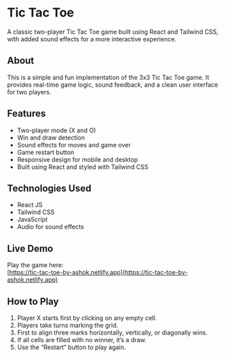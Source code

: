 # Tic Tac Toe

A classic two-player Tic Tac Toe game built using React and Tailwind CSS, with added sound effects for a more interactive experience.

## About

This is a simple and fun implementation of the 3x3 Tic Tac Toe game. It provides real-time game logic, sound feedback, and a clean user interface for two players.

## Features

- Two-player mode (X and O)
- Win and draw detection
- Sound effects for moves and game over
- Game restart button
- Responsive design for mobile and desktop
- Built using React and styled with Tailwind CSS

## Technologies Used

- React JS
- Tailwind CSS
- JavaScript
- Audio for sound effects

## Live Demo

Play the game here:  
[https://tic-tac-toe-by-ashok.netlify.app](https://tic-tac-toe-by-ashok.netlify.app)

## How to Play

1. Player X starts first by clicking on any empty cell.
2. Players take turns marking the grid.
3. First to align three marks horizontally, vertically, or diagonally wins.
4. If all cells are filled with no winner, it’s a draw.
5. Use the “Restart” button to play again.

